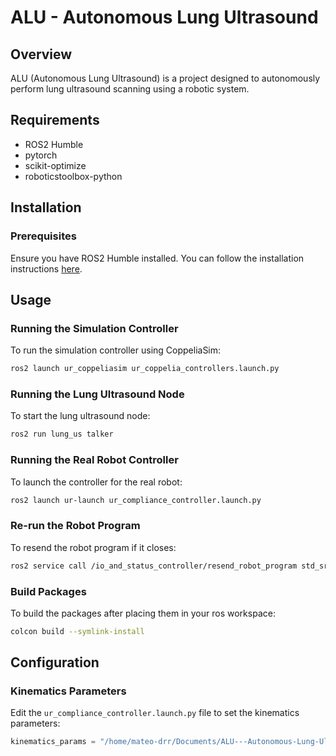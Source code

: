 # ALU - Autonomous Lung Ultrasound

## Overview
ALU (Autonomous Lung Ultrasound) is a project designed to autonomously perform lung ultrasound scanning using a robotic system.

## Requirements
- ROS2 Humble
- pytorch
- scikit-optimize
- roboticstoolbox-python

## Installation

### Prerequisites
Ensure you have ROS2 Humble installed. You can follow the installation instructions [here](https://docs.ros.org/en/humble/Installation.html).

## Usage

### Running the Simulation Controller
To run the simulation controller using CoppeliaSim:
```bash
ros2 launch ur_coppeliasim ur_coppelia_controllers.launch.py
```

### Running the Lung Ultrasound Node
To start the lung ultrasound node:
```bash
ros2 run lung_us talker
```

### Running the Real Robot Controller
To launch the controller for the real robot:
```bash
ros2 launch ur-launch ur_compliance_controller.launch.py
```

### Re-run the Robot Program
To resend the robot program if it closes:
```bash
ros2 service call /io_and_status_controller/resend_robot_program std_srvs/srv/Trigger {}
```

### Build Packages
To build the packages after placing them in your ros workspace:
```bash
colcon build --symlink-install
```

## Configuration

### Kinematics Parameters
Edit the `ur_compliance_controller.launch.py` file to set the kinematics parameters:
```python
kinematics_params = "/home/mateo-drr/Documents/ALU---Autonomous-Lung-Ultrasound/ros2Packages/my_robot_calibration.yaml"
```



